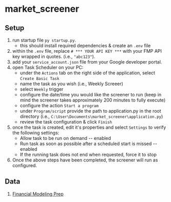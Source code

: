 # market_screener

## Setup

1. run startup file `py startup.py`.
    - this should install required dependencies & create an `.env` file
2. within the `.env` file, replace ` # *** YOUR API KEY *** ` with your FMP API key wrapped in quotes. (i.e., `"abc123"`).
3. add your `service_account.json` file from your Google developer portal.
4. open Task Scheduler on your PC:
    - under the `Actions` tab on the right side of the application, select `Create Basic Task`
    - name the task as you wish (i.e., Weekly Screeer)
    - select `Weekly` trigger
    - configure the date/time you would like the screener to run (keep in mind the screener takes approximately 200 minutes to fully execute)
    - configure the action `Start a program`
    - under `Program/script` provide the path to application.py in the root directory (i.e., `C:\User\Documents\market_screener\application.py`)
    - review the task configuration & click `Finish`
5. once the task is created, edit it's properties and select `Settings` to verify the following settings:
    - Allow task to be run on demand -- enabled
    - Run task as soon as possible after a scheduled start is missed -- enabled
    - If the running task does not end when requested, force it to stop
6. Once the above steps have been completed, the screener will run as configured.

## Data

1. [Financial Modeling Prep](https://site.financialmodelingprep.com/developer/docs)
